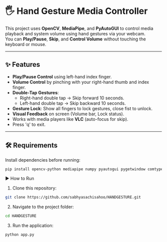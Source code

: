 # 🖐️ Hand Gesture Media Controller

This project uses **OpenCV**, **MediaPipe**, and **PyAutoGUI** to control media playback and system volume using hand gestures via your webcam.  
You can **Play/Pause**, **Skip**, and **Control Volume** without touching the keyboard or mouse.

---

## ✨ Features
- **Play/Pause Control** using left-hand index finger.
- **Volume Control** by pinching with your right-hand thumb and index finger.
- **Double-Tap Gestures**:
  - Right-hand double tap → Skip forward 10 seconds.
  - Left-hand double tap → Skip backward 10 seconds.
- **Gesture Lock**: Show all fingers to lock gestures, close fist to unlock.
- **Visual Feedback** on screen (Volume bar, Lock status).
- Works with media players like **VLC** (auto-focus for skip).
- Press 'q' to exit.

---

## 🛠️ Requirements
Install dependencies before running:
```bash
pip install opencv-python mediapipe numpy pyautogui pygetwindow comtypes pycaw
```
▶️ How to Run

1. Clone this repository:
```bash
git clone https://github.com/sabhyasachisahoo/HANDGESTURE.git
```

2. Navigate to the project folder:
```bash
cd HANDGESTURE
```

3. Run the application:
```bash
python app.py
```
